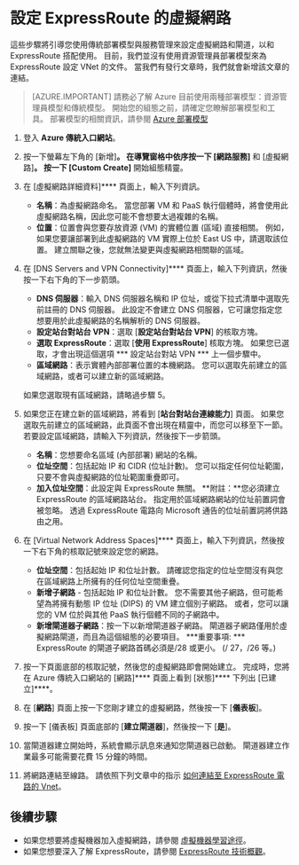 <properties
   pageTitle="設定 ExpressRoute 的虛擬網路和閘道 | Microsoft Azure"
   description="本文將引導您逐步設定 ExpressRoute 的虛擬網路 (VNet)"
   documentationCenter="na"
   services="expressroute"
   authors="cherylmc"
   manager="carolz"
   editor=""
   tags="azure-service-management"/>

<tags 
   ms.service="expressroute"
   ms.devlang="na"
   ms.topic="article" 
   ms.tgt_pltfrm="na"
   ms.workload="infrastructure-services" 
   ms.date="10/19/2015"
   ms.author="cherylmc"/>


# 設定 ExpressRoute 的虛擬網路

這些步驟將引導您使用傳統部署模型與服務管理來設定虛擬網路和閘道，以和 ExpressRoute 搭配使用。 目前，我們並沒有使用資源管理員部署模型來為 ExpressRoute 設定 VNet 的文件。 當我們有發行文章時，我們就會新增該文章的連結。
>[AZURE.IMPORTANT] 請務必了解 Azure 目前使用兩種部署模型：資源管理員模型和傳統模型。 開始您的組態之前，請確定您瞭解部署模型和工具。 部署模型的相關資訊，請參閱 [Azure 部署模型](../azure-classic-rm.md)

1. 登入 **Azure 傳統入口網站**。

2. 按一下螢幕左下角的 [新增]****。 在導覽窗格中依序按一下 [網路服務]**** 和 [虛擬網路]****。 按一下 [Custom Create]**** 開始組態精靈。

3. 在 [虛擬網路詳細資料]**** 頁面上，輸入下列資訊。

    - **名稱**：為虛擬網路命名。 當您部署 VM 和 PaaS 執行個體時，將會使用此虛擬網路名稱，因此您可能不會想要太過複雜的名稱。
    - **位置**：位置會與您要存放資源 (VM) 的實體位置 (區域) 直接相關。 例如，如果您要讓部署到此虛擬網路的 VM 實際上位於 East US 中，請選取該位置。 建立關聯之後，您就無法變更與虛擬網路相關聯的區域。

4. 在 [DNS Servers and VPN Connectivity]**** 頁面上，輸入下列資訊，然後按一下右下角的下一步箭頭。

    - **DNS 伺服器**：輸入 DNS 伺服器名稱和 IP 位址，或從下拉式清單中選取先前註冊的 DNS 伺服器。 此設定不會建立 DNS 伺服器，它可讓您指定您想要用於此虛擬網路的名稱解析的 DNS 伺服器。
    - **設定站台對站台 VPN**：選取 [**設定站台對站台 VPN**] 的核取方塊。
    - **選取 ExpressRoute**：選取 [**使用 ExpressRoute**] 核取方塊。 如果您已選取，才會出現這個選項 *** 設定站台對站 VPN *** 上一個步驟中。
    - **區域網路**：表示實體內部部署位置的本機網路。 您可以選取先前建立的區域網路，或者可以建立新的區域網路。

    如果您選取現有區域網路，請略過步驟 5。

5. 如果您正在建立新的區域網路，將看到 [**站台對站台連線能力**] 頁面。 如果您選取先前建立的區域網路，此頁面不會出現在精靈中，而您可以移至下一節。 若要設定區域網路，請輸入下列資訊，然後按下一步箭頭。

    - **名稱**：您想要命名區域 (內部部署) 網站的名稱。
    - **位址空間**：包括起始 IP 和 CIDR (位址計數)。 您可以指定任何位址範圍，只要不會與虛擬網路的位址範圍重疊即可。
    - **加入位址空間**：此設定與 ExpressRoute 無關。
**附註：**您必須建立 ExpressRoute 的區域網路站台。 指定用於區域網路網站的位址前置詞會被忽略。 透過 ExpressRoute 電路向 Microsoft 通告的位址前置詞將供路由之用。

6. 在 [Virtual Network Address Spaces]**** 頁面上，輸入下列資訊，然後按一下右下角的核取記號來設定您的網路。

    - **位址空間**：包括起始 IP 和位址計數。 請確認您指定的位址空間沒有與您在區域網路上所擁有的任何位址空間重疊。
    - **新增子網路** - 包括起始 IP 和位址計數。 您不需要其他子網路，但可能希望為將擁有動態 IP 位址 (DIPS) 的 VM 建立個別子網路。 或者，您可以讓您的 VM 位於與其他 PaaS 執行個體不同的子網路中。
    - **新增閘道器子網路**：按一下以新增閘道器子網路。 閘道器子網路僅用於虛擬網路閘道，而且為這個組態的必要項目。
    ***重要事項: ***  ExpressRoute 的閘道子網路首碼必須是/28 或更小。 (/ 27，/26 等。)

7. 按一下頁面底部的核取記號，然後您的虛擬網路即會開始建立。 完成時，您將在 Azure 傳統入口網站的 [網路]**** 頁面上看到 [狀態]**** 下列出 [已建立]****。

8. 在 [**網路**] 頁面上按一下您剛才建立的虛擬網路，然後按一下 [**儀表板**]。
9. 按一下 [儀表板] 頁面底部的 [**建立閘道器**]，然後按一下 [**是**]。

10. 當閘道器建立開始時，系統會顯示訊息來通知您閘道器已啟動。 閘道器建立作業最多可能需要花費 15 分鐘的時間。

11. 將網路連結至線路。 請依照下列文章中的指示 [如何連結至 ExpressRoute 電路的 Vnet](expressroute-howto-linkvnet-classic.md)。

## 後續步驟

- 如果您想要將虛擬機器加入虛擬網路，請參閱 [虛擬機器學習途徑](https://azure.microsoft.com/documentation/learning-paths/virtual-machines/)。
- 如果您想要深入了解 ExpressRoute，請參閱 [ExpressRoute 技術概觀](expressroute-introduction.md)。








